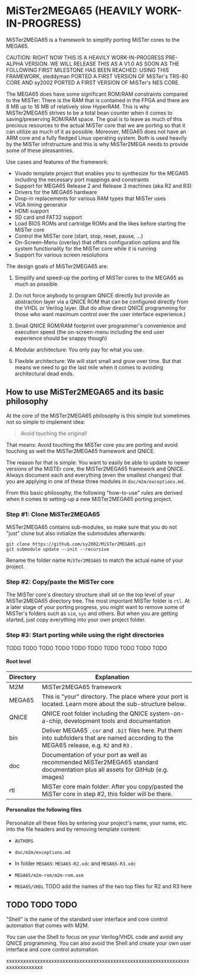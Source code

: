 MiSTer2MEGA65 (HEAVILY WORK-IN-PROGRESS)
========================================

MiSTer2MEGA65 is a framework to simplify porting MiSTer cores to the MEGA65.

CAUTION: RIGHT NOW THIS IS A HEAVILY WORK-IN-PROGRESS PRE-ALPHA VERSION.
WE WILL RELEASE THIS AS A V1.0 AS SOON AS THE FOLLOWING FIRST MILESTONE HAS
BEEN REACHED: USING THIS FRAMEWORK, steddyman PORTED A FIRST VERSION OF
MiSTer's TRS-80 CORE AND sy2002 PORTED A FIRST VERSION OF MiSTer's NES CORE.

The MEGA65 does have some significant ROM/RAM constraints compared to the
MiSTer: There is the RAM that is contained in the FPGA and there are 8 MB up
to 16 MB of relatively slow HyperRAM. This is why MiSTer2MEGA65 strives to
be a total bean counter when it comes to saving/preserving ROM/RAM space.
The goal is to leave as much of this precious resources to the actual
MiSTer core that we are porting so that it can utilize as much of it
as possible. Moreover, MEGA65 does not have an ARM core and a fully
fledged Linux operating system. Both is used heavily by the MiSTer
infrstructure and this is why MiSTer2MEGA needs to provide some of these
pleasantries.

Use cases and features of the framework:

* Vivado template project that enables you to synthesize for the MEGA65
  including the necessary port mappings and constraints
* Support for MEGA65 Release 2 and Release 3 machines (aka R2 and R3)
* Drivers for the MEGA65 hardware
* Drop-in replacements for various RAM types that MiSTer uses
* VGA timing generator
* HDMI support
* SD card and FAT32 support
* Load BIOS ROMs and cartridge ROMs and the likes before starting
  the MiSTer core
* Control the MiSTer core (start, stop, reset, pause, ...)
* On-Screen-Menu (overlay) that offers configuration options and
  file system functionality for the MiSTer core while it is running
* Support for various screen resolutions

The design goals of MiSTer2MEGA65 are:

1. Simplify and speed-up the porting of MiSTer cores to the MEGA65
   as much as possible

2. Do not force anybody to program QNICE directly but provide an abstraction
   layer via a QNICE ROM that can be configured directly from the VHDL or
   Verilog layer. (But do allow direct QNICE programming for those who
   want maximum control over the user interface experience.)

3. Small QNICE ROM/RAM footprint over programmer's convenience and
   execution speed (the on-screen-menu including the end user experience
   should be snappy though)
   
4. Modular architecture: You only pay for what you use.

5. Flexible architecture: We will start small and grow over time. But that
   means we need to go the last mile when it comes to avoiding architectural
   dead ends.
   
How to use MiSTer2MEGA65 and its basic philosophy
-------------------------------------------------

At the core of the MiSTer2MEGA65 philosophy is this simple but sometimes not
so simple to implement idea:

> Avoid touching the original!

That means: Avoid touching the MiSTer core you are porting and avoid touching
as well the MiSTer2MEGA65 framework and QNICE.

The reason for that is simple: You want to easily be able to update to newer
versions of the MiSTEr core, the MiSTer2MEGA65 framework and QNICE.
Always document each and everything (even the smallest changes) that you
are applying in one of these three modules in `doc/m2m/exceptions.md`.

From this basic philosophy, the following "how-to-use" rules are derived when
it comes to setting-up a new MiSTer2MEGA65 porting project.

### Step #1: Clone MiSTer2MEGA65

MiSTer2MEGA65 contains sub-modules, so make sure that you do not "just" clone
but also initialize the submodules afterwards:

```
git clone https://github.com/sy2002/MiSTer2MEGA65.git
git submodule update --init --recursive
```

Rename the folder name `MiSTer2MEGA65` to match the actual name
of your project.

### Step #2: Copy/paste the MiSTer core

The MiSTer core's directory structure shall sit on the top level of your
MiSTer2MEGA65 directory tree. The most important MiSTer folder is `rtl`. At
a later stage of your porting progress, you might want to remove some of
MiSTer's folders such as `sim`, `sys` and others. But when you are getting
started, just copy everything into your own project folder.

### Step #3: Start porting while using the right directories

TODO TODO TODO TODO TODO
TODO TODO TODO TODO TODO

#### Root level

| Directory     | Explanation                                                                                                                               |
|---------------|-------------------------------------------------------------------------------------------------------------------------------------------|
| M2M           | MiSTer2MEGA65 framework                                                                                                                   |
| MEGA65        | This is "your" directory. The place where your port is located. Learn more about the sub-structure below.                                 |
| QNICE         | QNICE root folder including the QNICE system-on-a-chip, development tools and documentation                                               |
| bin           | Deliver MEGA65 `.cor` and `.bit` files here. Put them into subfolders that are named according to the MEGA65 release, e.g. `R2` and `R3` .|
| doc           | Documentation of your port as well as recommended MiSTer2MEGA65 standard documentation plus all assets for GitHub (e.g. images)           |
| rtl           | MiSTer core main folder: After you copy/pasted the MiSTer core in step #2, this folder will be there.                  

#### Personalize the following files

Personalize all these files by entering your project's name, your name, etc.
into the file headers and by removing template content:

* `AUTHORS`

* `doc/m2m/exceptions.md`

* In folder `MEGA65`: `MEGA65-R2.xdc` and `MEGA65-R3.xdc`

* `MEGA65/m2m-rom/m2m-rom.asm`

* `MEGA65/VHDL` TODO add the names of the two top files for R2 and R3 here

TODO TODO TODO
--------------

"Shell" is the name of the standard user interface and core control automation
that comes with M2M.

You can use the Shell to focus on your Verilog/VHDL code and avoid any QNICE
programming. You can also avoid the Shell and create your own user interface
and core control automation.

xxxxxxxxxxxxxxxxxxxxxxxxxxxxxxxxxxxxxxxxxxxxxxxxxxxxxxxxxxxxxxxxxxxxxxxxxxxxxx
